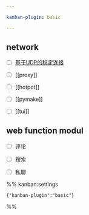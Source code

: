 ```yaml
---

kanban-plugin: basic

---
```


## network

- [ ] [基于UDP的稳定连接](基于UDP的稳定连接.md)
- [ ] [[proxy]]
- [ ] [[hotpot]]
- [ ] [[pymake]]
- [ ] [[tui]]


## web function modul

- [ ] 评论
- [ ] 搜索
- [ ] 私聊




%% kanban:settings
```
{"kanban-plugin":"basic"}
```
%%